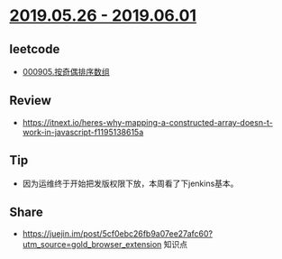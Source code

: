 # [2019.05.26 - 2019.06.01](https://github.com/vjudge/ARTS/blob/master/2019/第0007周.md)

## leetcode
* [000905.按奇偶排序数组](https://github.com/vjudge/leetcode/tree/master/000801-001000/000905.按奇偶排序数组)

## Review
* https://itnext.io/heres-why-mapping-a-constructed-array-doesn-t-work-in-javascript-f1195138615a

## Tip
* 因为运维终于开始把发版权限下放，本周看了下jenkins基本。

## Share
* https://juejin.im/post/5cf0ebc26fb9a07ee27afc60?utm_source=gold_browser_extension
知识点
